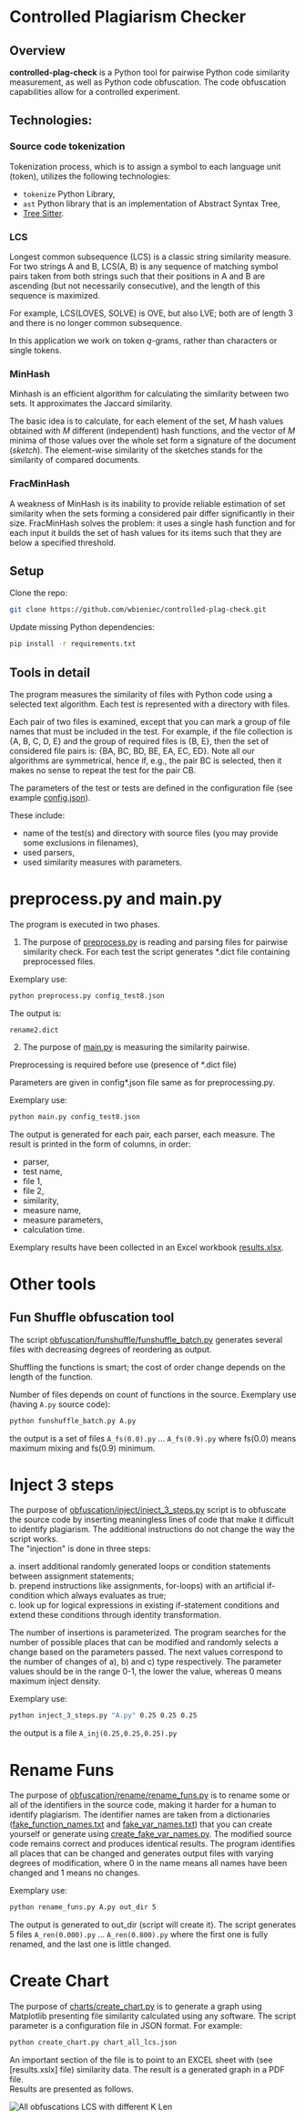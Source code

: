# Controlled Plagiarism Checker
## Overview

**controlled-plag-check**  is a Python tool for pairwise Python code similarity measurement, as well as Python code obfuscation. The code obfuscation capabilities allow for a controlled experiment.
## Technologies:
### Source code tokenization
Tokenization process, which is to assign a symbol to each language unit (token), utilizes the following technologies:

- ```tokenize``` Python Library, 
- ```ast``` Python library that is an implementation of Abstract Syntax Tree, 
- [Tree Sitter](https://github.com/tree-sitter/py-tree-sitter). 

### LCS
Longest common subsequence (LCS) is a classic string similarity measure.
For two strings A and B, LCS(A, B) is any sequence of matching symbol pairs taken from both strings such that their positions in A and B are ascending (but not necessarily consecutive), and the length of this sequence is maximized.

For example, LCS(LOVES, SOLVE) is OVE, but also LVE; both are of length 3 and there is no longer common subsequence.

In this application we work on token _q_-grams, rather than characters or single tokens.

### MinHash
Minhash is an efficient algorithm for calculating the similarity between two sets. It approximates the Jaccard similarity.

The basic idea is to calculate, for each element of the set, _M_ hash values obtained with _M_ different (independent) hash functions, and the vector of _M_ minima of those values over the whole set form a signature of the document (_sketch_). 
The element-wise similarity of the sketches stands for the similarity of compared documents.

### FracMinHash
A weakness of MinHash is its inability to provide reliable estimation of set similarity when the sets forming a considered pair differ significantly in their size.
FracMinHash solves the problem: it uses a single hash function and for each input it builds the set of hash values for its items such that they are below a specified threshold.

## Setup
Clone the repo:
```sh
git clone https://github.com/wbieniec/controlled-plag-check.git
```
Update missing Python dependencies:
```sh
pip install -r requirements.txt
```
## Tools in detail
The program measures the similarity of files with Python code using a selected text algorithm. Each test is represented with a directory with files.

Each pair of two files is examined, except that you can mark a group of file names that must be included in the test. 
For example, if the file collection is {A, B, C, D, E} and the group of required files is {B, E}, then the set of considered file pairs is: {BA, BC, BD, BE, EA, EC, ED}. 
Note all our algorithms are symmetrical, hence if, e.g., the pair BC is selected, then it makes no sense to repeat the test for the pair CB.

The parameters of the test or tests are defined in the configuration file (see example [config.json]).

These include:

   - name of the test(s) and directory with source files (you may provide some exclusions in filenames), 
   - used parsers, 
   - used similarity measures with parameters. 
   

# preprocess.py and main.py
The program is executed in two phases.

1. The purpose of [preprocess.py] is reading and parsing files for pairwise similarity check.
For each test the script generates *.dict file containing preprocessed files.
    
Exemplary use:
```sh
python preprocess.py config_test8.json
```   

The output is:

```rename2.dict```

2. The purpose of [main.py] is measuring the similarity pairwise.

Preprocessing is required before use (presence of *.dict file)
   
Parameters are given in config*.json file same as for preprocessing.py. 
    
Exemplary use:
```sh
python main.py config_test8.json
```
   
The output is generated for each pair, each parser, each measure.
The result is printed in the form of columns, in order:
   - parser, 
   - test name, 
   - file 1, 
   - file 2, 
   - similarity, 
   - measure name, 
   - measure parameters, 
   - calculation time. 

Exemplary results have been collected in an Excel workbook [results.xlsx].

# Other tools
## Fun Shuffle obfuscation tool
The script [obfuscation/funshuffle/funshuffle_batch.py] generates several files with decreasing degrees of reordering as output.

Shuffling the functions is smart; the cost of order change depends on the length of the function.

Number of files depends on count of functions in the source.
Exemplary use (having ```A.py``` source code):
```sh
python funshuffle_batch.py A.py
```
the output is a set of files ```A_fs(0.0).py``` ... ```A_fs(0.9).py```
where fs(0.0) means maximum mixing and fs(0.9) minimum.

# Inject 3 steps
The purpose of [obfuscation/inject/inject_3_steps.py] script is to obfuscate the source code by inserting meaningless lines of code that make it difficult to identify plagiarism.
The additional instructions do not change the way the script works.   
The "injection" is done in three steps:

  a. insert additional randomly generated loops or condition statements between assignment statements;  
  b. prepend instructions like assignments, for-loops) with an artificial if-condition which always evaluates as true;  
  c. look up for logical expressions in existing if-statement conditions and extend these conditions through identity transformation.  
   
The number of insertions is parameterized.
The program searches for the number of possible places that can be modified and randomly selects a change based on the parameters passed.
The next values correspond to the number of changes of a), b) and c) type respectively.
The parameter values should be in the range 0-1, the lower the value, whereas 0 means maximum inject density.

Exemplary use:
```sh
python inject_3_steps.py "A.py" 0.25 0.25 0.25
```
the output is a file `A_inj(0.25,0.25,0.25).py`   

# Rename Funs
                                                                     
The purpose of [obfuscation/rename/rename_funs.py] is to rename some or all of the  identifiers in the source code, making it harder for a human  to identify plagiarism.
The identifier names are taken from  a dictionaries ([fake_function_names.txt] and [fake_var_names.txt]) that you can create yourself or generate using [create_fake_var_names.py].
The modified source code remains correct and produces identical results.
The program identifies all places that can be changed  and generates output files with varying degrees of modification, where 0 in the name means all names have been changed and 1 means no changes.

   Exemplary use:
```sh   
python rename_funs.py A.py out_dir 5
```
The output is generated to out_dir (script will create it).
The script generates 5 files `A_ren(0.000).py` ... `A_ren(0.800).py` where the first one is fully renamed, and the last one is little changed.

# Create Chart
The purpose of [charts/create_chart.py] is to generate a graph using Matplotlib presenting file similarity calculated using any software.
The script parameter is a configuration file in JSON format.
For example:
```sh
python create_chart.py chart_all_lcs.json
```
An important section of the file is to point to an EXCEL sheet with (see [results.xslx] file) similarity data.
The result is a generated graph in a PDF file.  
Results are presented as follows.

![All obfuscations LCS with different K Len](https://github.com/wbieniec/controlled-plag-check/blob/main/charts/lcs_all.png)


[preprocess.py]: https://github.com/wbieniec/controlled-plag-check/blob/main/preprocess.py 
[main.py]: https://github.com/wbieniec/controlled-plag-check/blob/main/main.py 
[config.json]: https://github.com/wbieniec/controlled-plag-check/blob/main/config.json
[results.xlsx]: https://github.com/wbieniec/controlled-plag-check/blob/main/results.xlsx
[obfuscation/funshuffle/funshuffle_batch.py]: https://github.com/wbieniec/controlled-plag-check/blob/main/obfuscation/funshuffle/funshuffle_batch.py
[obfuscation/inject/inject_3_steps.py]: https://github.com/wbieniec/controlled-plag-check/blob/main/obfuscation/inject/inject_3_steps.py
[fake_function_names.txt]:  https://github.com/wbieniec/controlled-plag-check/blob/main/obfuscation/rename/data/fake_function_names.txt
[fake_var_names.txt]:  https://github.com/wbieniec/controlled-plag-check/blob/main/obfuscation/rename/data/fake_var_names.txt
[create_fake_var_names.py]:  https://github.com/wbieniec/controlled-plag-check/blob/main/obfuscation/rename/helpers/create_fake_var_names.py
[obfuscation/rename/rename_funs.py]: https://github.com/wbieniec/controlled-plag-check/blob/main/obfuscation/rename/rename_funs.py
[charts/create_chart.py]: https://github.com/wbieniec/controlled-plag-check/blob/main/charts/create_chart.py

